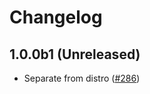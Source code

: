 # Changelog

## 1.0.0b1 (Unreleased)

- Separate from distro
    ([#286](https://github.com/microsoft/ApplicationInsights-Python/pull/286))